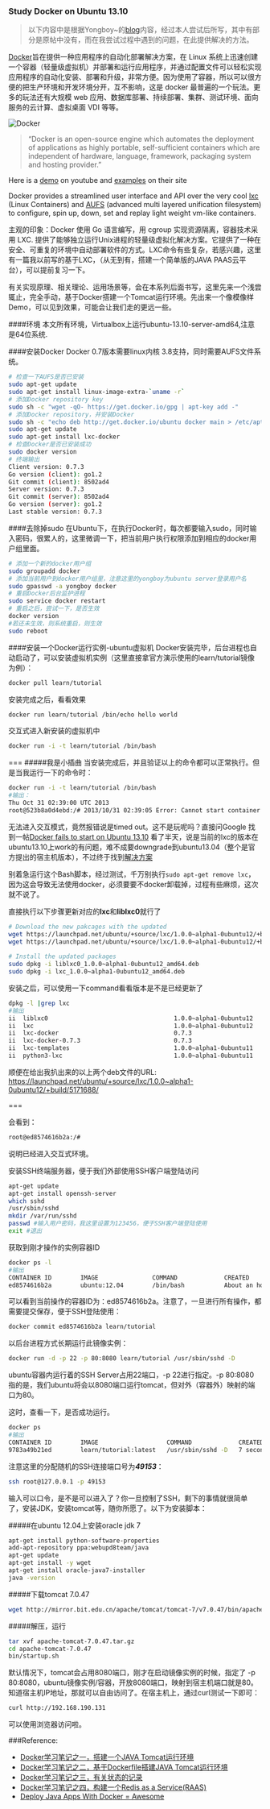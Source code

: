 ### Study Docker on Ubuntu 13.10

> 以下内容中是根据Yongboy~的[blog](http://www.blogjava.net/yongboy/)内容，经过本人尝试后所写，其中有部分是原帖中没有，而在我尝试过程中遇到的问题，在此提供解决的方法。

[Docker](http://www.docker.io "Docker website")旨在提供一种应用程序的自动化部署解决方案，在 Linux 系统上迅速创建一个容器（轻量级虚拟机）并部署和运行应用程序，并通过配置文件可以轻松实现应用程序的自动化安装、部署和升级，非常方便。因为使用了容器，所以可以很方便的把生产环境和开发环境分开，互不影响，这是 docker 最普遍的一个玩法。更多的玩法还有大规模 web 应用、数据库部署、持续部署、集群、测试环境、面向服务的云计算、虚拟桌面 VDI 等等。

![Docker](http://atlassian.wpengine.netdna-cdn.com/wp-content/uploads/docker-logo.png "Docker logo")


> “Docker is an open-source engine which automates the deployment of applications as highly portable, self-sufficient containers which are independent of hardware, language, framework, packaging system and hosting provider.”

Here is a [demo](http://www.youtube.com/watch?v=wW9CAH9nSLs) on youtube and [examples](http://docs.docker.io/en/latest/examples/hello_world.html) on their site

Docker provides a streamlined user interface and API over the very cool [lxc](http://lxc.sourceforge.net/ "Linux Containers") (Linux Containers) and [AUFS](http://en.wikipedia.org/wiki/Aufs) (advanced multi layered unification filesystem) to configure, spin up, down, set and replay light weight vm-like containers.

主观的印象：Docker 使用 Go 语言编写，用 cgroup 实现资源隔离，容器技术采用 LXC. 提供了能够独立运行Unix进程的轻量级虚拟化解决方案。它提供了一种在安全、可重复的环境中自动部署软件的方式。LXC命令有些复杂，若感兴趣，这里有一篇我以前写的基于LXC，（从无到有，搭建一个简单版的JAVA PAAS云平台），可以提前复习一下。

有关实现原理、相关理论、运用场景等，会在本系列后面书写，这里先来一个浅尝辄止，完全手动，基于Docker搭建一个Tomcat运行环境。先出来一个像模像样Demo，可以见到效果，可能会让我们走的更远一些。

####环境
本文所有环境，Virtualbox上运行ubuntu-13.10-server-amd64,注意是64位系统.

####安装Docker
Docker 0.7版本需要linux内核 3.8支持，同时需要AUFS文件系统。

```bash
# 检查一下AUFS是否已安装
sudo apt-get update
sudo apt-get install linux-image-extra-`uname -r`
# 添加Docker repository key
sudo sh -c "wget -qO- https://get.docker.io/gpg | apt-key add -" 
# 添加Docker repository，并安装Docker
sudo sh -c "echo deb http://get.docker.io/ubuntu docker main > /etc/apt/sources.list.d/docker.list"
sudo apt-get update
sudo apt-get install lxc-docker
# 检查Docker是否已安装成功
sudo docker version
# 终端输出
Client version: 0.7.3
Go version (client): go1.2
Git commit (client): 8502ad4
Server version: 0.7.3
Git commit (server): 8502ad4
Go version (server): go1.2
Last stable version: 0.7.3
```

####去除掉sudo
在Ubuntu下，在执行Docker时，每次都要输入sudo，同时输入密码，很累人的，这里微调一下，把当前用户执行权限添加到相应的docker用户组里面。

```bash
# 添加一个新的docker用户组
sudo groupadd docker
# 添加当前用户到docker用户组里，注意这里的yongboy为ubuntu server登录用户名
sudo gpasswd -a yongboy docker
# 重启Docker后台监护进程
sudo service docker restart
# 重启之后，尝试一下，是否生效
docker version
#若还未生效，则系统重启，则生效
sudo reboot
```

####安装一个Docker运行实例-ubuntu虚拟机
Docker安装完毕，后台进程也自动启动了，可以安装虚拟机实例（这里直接拿官方演示使用的learn/tutorial镜像为例）：
```bash
docker pull learn/tutorial
```
安装完成之后，看看效果
```bash
docker run learn/tutorial /bin/echo hello world
```
交互式进入新安装的虚拟机中
```bash
docker run -i -t learn/tutorial /bin/bash
```

===
#####我是小插曲
当安装完成后，并且验证以上的命令都可以正常执行。但是当我运行一下的命令时：
```bash
docker run -i -t learn/tutorial /bin/bash
#输出：
Thu Oct 31 02:39:00 UTC 2013
root@523b8a0d4ebd:/# 2013/10/31 02:39:05 Error: Cannot start container 523b8a0d4ebd: The container failed to start due to timed out.
```
无法进入交互模式，竟然报错说是timed out。这不是玩呢吗？直接问Google
找到一帖[Docker fails to start on Ubuntu 13.10](https://github.com/dotcloud/docker/issues/2476)
看了半天，说是当前的lxc的版本在ubuntu13.10上work的有问题，难不成要downgrade到ubuntu13.04（整个是官方提出的宿主机版本），不过终于找到[解决方案](https://gist.github.com/crosbymichael/7255065 "upgrade-lxc.sh")

别着急运行这个Bash脚本，经过测试，千万别执行`sudo apt-get remove lxc`，因为这会导致无法使用docker，必须要要不docker卸载掉，过程有些麻烦，这次就不说了。

直接执行以下步骤更新对应的**lxc**和**liblxc0**就行了
```bash
# Download the new pakcages with the updated
wget https://launchpad.net/ubuntu/+source/lxc/1.0.0~alpha1-0ubuntu12/+build/5171688/+files/lxc_1.0.0~alpha1-0ubuntu12_amd64.deb
wget https://launchpad.net/ubuntu/+source/lxc/1.0.0~alpha1-0ubuntu12/+build/5171688/+files/liblxc0_1.0.0~alpha1-0ubuntu12_amd64.deb
 
# Install the updated packages
sudo dpkg -i liblxc0_1.0.0~alpha1-0ubuntu12_amd64.deb
sudo dpkg -i lxc_1.0.0~alpha1-0ubuntu12_amd64.deb
```
安装之后，可以使用一下command看看版本是不是已经更新了
```bash
dpkg -l |grep lxc
#输出
ii  liblxc0                                   1.0.0~alpha1-0ubuntu12                  amd64        Linux Containers userspace tools (library)
ii  lxc                                       1.0.0~alpha1-0ubuntu12                  amd64        Linux Containers userspace tools
ii  lxc-docker                                0.7.3                                   amd64        Linux container runtime
ii  lxc-docker-0.7.3                          0.7.3                                   amd64        Linux container runtime
ii  lxc-templates                             1.0.0~alpha1-0ubuntu11                  all          Linux Containers userspace tools (templates)
ii  python3-lxc                               1.0.0~alpha1-0ubuntu11                  amd64        Linux Containers userspace tools (Python 3.x bindings)

```
顺便在给出我扒出来的以上两个deb文件的URL: https://launchpad.net/ubuntu/+source/lxc/1.0.0~alpha1-0ubuntu12/+build/5171688/

===


会看到：
```bash
root@ed8574616b2a:/# 
```
说明已经进入交互式环境。

安装SSH终端服务器，便于我们外部使用SSH客户端登陆访问
```bash
apt-get update
apt-get install openssh-server
which sshd
/usr/sbin/sshd
mkdir /var/run/sshd
passwd #输入用户密码，我这里设置为123456，便于SSH客户端登陆使用
exit #退出
```
获取到刚才操作的实例容器ID
```bash
docker ps -l
#输出
CONTAINER ID        IMAGE               COMMAND             CREATED             STATUS              PORTS               NAMES
ed8574616b2a        ubuntu:12.04        /bin/bash           About an hour ago   Exit 0                                  elegant_fermi 
```
可以看到当前操作的容器ID为：ed8574616b2a。注意了，一旦进行所有操作，都需要提交保存，便于SSH登陆使用：
```bash
docker commit ed8574616b2a learn/tutorial
```
以后台进程方式长期运行此镜像实例：
```bash
docker run -d -p 22 -p 80:8080 learn/tutorial /usr/sbin/sshd -D
```
ubuntu容器内运行着的SSH Server占用22端口，-p 22进行指定。-p 80:8080 指的是，我们ubuntu将会以8080端口运行tomcat，但对外（容器外）映射的端口为80。

这时，查看一下，是否成功运行。
```bash
docker ps
#输出
CONTAINER ID        IMAGE                   COMMAND             CREATED             STATUS              PORTS                                         NAMES
9783a49b21ed        learn/tutorial:latest   /usr/sbin/sshd -D   7 seconds ago       Up 6 seconds        0.0.0.0:49153->22/tcp, 0.0.0.0:80->8080/tcp   high_albattani 
```
注意这里的分配随机的SSH连接端口号为***49153***：
```bash
ssh root@127.0.0.1 -p 49153
```
输入可以口令，是不是可以进入了？你一旦控制了SSH，剩下的事情就很简单了，安装JDK，安装tomcat等，随你所愿了。以下为安装脚本：

#####在ubuntu 12.04上安装oracle jdk 7
```bash
apt-get install python-software-properties
add-apt-repository ppa:webupd8team/java
apt-get update
apt-get install -y wget
apt-get install oracle-java7-installer
java -version
```
#####下载tomcat 7.0.47
```bash
wget http://mirror.bit.edu.cn/apache/tomcat/tomcat-7/v7.0.47/bin/apache-tomcat-7.0.47.tar.gz
```
#####解压，运行
```bash
tar xvf apache-tomcat-7.0.47.tar.gz
cd apache-tomcat-7.0.47
bin/startup.sh
```
默认情况下，tomcat会占用8080端口，刚才在启动镜像实例的时候，指定了 -p 80:8080，ubuntu镜像实例/容器，开放8080端口，映射到宿主机端口就是80。知道宿主机IP地址，那就可以自由访问了。在宿主机上，通过curl测试一下即可：
```bash
curl http://192.168.190.131
```
可以使用浏览器访问啦。



###Reference:
+ [Docker学习笔记之一，搭建一个JAVA Tomcat运行环境](http://www.blogjava.net/yongboy/archive/2013/12/12/407498.html)
+ [Docker学习笔记之二，基于Dockerfile搭建JAVA Tomcat运行环境](http://www.blogjava.net/yongboy/archive/2013/12/16/407643.html)
+ [Docker学习笔记之三，有关状态的记录](http://www.blogjava.net/yongboy/archive/2013/12/29/408173.html)
+ [Docker学习笔记之四，构建一个Redis as a Service(RAAS)](http://www.blogjava.net/yongboy/archive/2013/12/31/408297.html)
+ [Deploy Java Apps With Docker = Awesome](http://blogs.atlassian.com/2013/06/deploy-java-apps-with-docker-awesome/)


